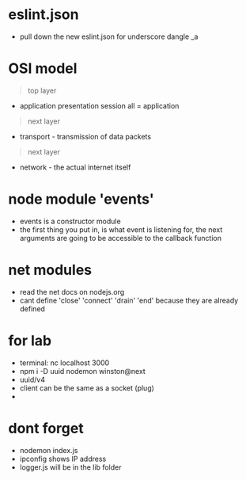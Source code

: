 # eslint.json
* pull down the new eslint.json for underscore dangle _a

# OSI model
> top layer
* application presentation session all = application
> next layer
* transport - transmission of data packets
> next layer
* network - the actual internet itself

# node module 'events'
* events is a constructor module
* the first thing you put in, is what event is listening for, the next arguments are going to be accessible to the callback function

# net modules
* read the net docs on nodejs.org
* cant define 'close' 'connect' 'drain' 'end' because they are already defined

# for lab #
* terminal: nc localhost 3000
* npm i -D uuid nodemon winston@next
* uuid/v4
* client can be the same as a socket (plug)
* 


# dont forget #
* nodemon index.js
* ipconfig shows IP address
* logger.js will be in the lib folder